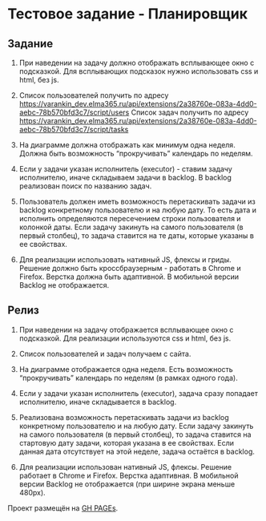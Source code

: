 # Тестовое задание - Планировщик

## Задание

1. При наведении на задачу должно отображать всплывающее окно с подсказкой. Для всплывающих подсказок нужно использовать css и html, без js.

2. Список пользователей получить по адресу https://varankin_dev.elma365.ru/api/extensions/2a38760e-083a-4dd0-aebc-78b570bfd3c7/script/users 
Список задач получить по адресу https://varankin_dev.elma365.ru/api/extensions/2a38760e-083a-4dd0-aebc-78b570bfd3c7/script/tasks

3. На диаграмме должна отображать как минимум одна неделя. Должна быть возможность “прокручивать” календарь по неделям.

4. Если у задачи указан исполнитель (executor)  - ставим задачу исполнителю, иначе складываем задачи в backlog. В backlog реализован поиск по названию задач.

5. Пользователь должен иметь возможность перетаскивать задачи из backlog конкретному пользователю и на любую дату. То есть дата и исполнить определяются пересечением строки пользователя и колонкой даты. Если задачу закинуть на самого пользователя (в первый столбец), то задача ставится на те даты, которые указаны в ее свойствах.

6. Для реализации использовать нативный JS, флексы и гриды. Решение должно быть кроссбраузерным - работать в Chrome и Firefox. Верстка должна быть адаптивной. В мобильной версии Backlog не отображается.

## Релиз

1. При наведении на задачу отображается всплывающее окно с подсказкой. Для реализации используются css и html, без js.

2. Список пользователей и задач получаем с сайта.

3. На диаграмме отображается одна неделя. Есть возможность “прокручивать” календарь по неделям (в рамках одного года).

4. Если у задачи указан исполнитель (executor), задача сразу попадает исполнителю, иначе складывается в backlog.

5. Реализована возможность перетаскивать задачи из backlog конкретному пользователю и на любую дату. Если задачу закинуть на самого пользователя (в первый столбец), то задача ставится на стартовую дату задачи, которая указана в ее свойствах. Если данная дата отсутствует на этой неделе, задача остаётся в backlog.

6. Для реализации использован нативный JS, флексы. Решение работает в Chrome и Firefox. Верстка адаптивная. В мобильной версии Backlog не отображается (при ширине экрана меньше 480px).

Проект размещён на [GH PAGEs](https://miardo.github.io/planner/).